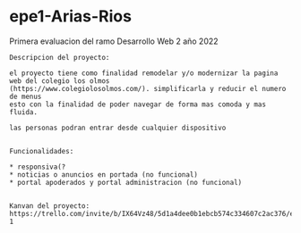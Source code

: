 # epe1-Arias-Rios
Primera evaluacion del ramo Desarrollo Web 2 año 2022


    Descripcion del proyecto:

    el proyecto tiene como finalidad remodelar y/o modernizar la pagina web del colegio los olmos
    (https://www.colegiolosolmos.com/). simplificarla y reducir el numero de menus
    esto con la finalidad de poder navegar de forma mas comoda y mas fluida.
    
    las personas podran entrar desde cualquier dispositivo


    Funcionalidades:

    * responsiva(?
    * noticias o anuncios en portada (no funcional)
    * portal apoderados y portal administracion (no funcional)


    Kanvan del proyecto:
    https://trello.com/invite/b/IX64Vz48/5d1a4dee0b1ebcb574c334607c2ac376/epe-1
    

    